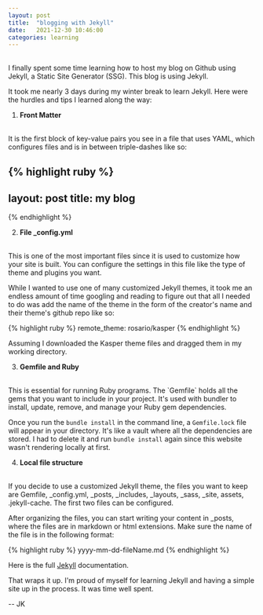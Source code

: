 ```yaml
---
layout: post
title:  "blogging with Jekyll"
date:   2021-12-30 10:46:00
categories: learning
---
```

<br />
I finally spent some time learning how to host my blog on Github using Jekyll, a Static Site Generator (SSG). This blog is using Jekyll.

It took me nearly 3 days during my winter break to learn Jekyll. Here were the hurdles and tips I learned along the way:

1. <b>Front Matter</b>
<br />
It is the first block of key-value pairs you see in a file that uses YAML, which configures files and is in between triple-dashes like so:

{% highlight ruby %}
---
layout: post
title: my blog
---
{% endhighlight %}

2. <b>File _config.yml</b>
<br />
This is one of the most important files since it is used to customize how your site is built. You can configure the settings in this file like the type of theme and plugins you want. 

While I wanted to use one of many customized Jekyll themes, it took me an endless amount of time googling and reading to figure out that all I needed to do was add the name of the theme in the form of the creator's name and their theme's github repo like so:

{% highlight ruby %}
remote_theme: rosario/kasper
{% endhighlight %}

Assuming I downloaded the Kasper theme files and dragged them in my working directory.

3. <b>Gemfile and Ruby</b>
<br />
This is essential for running Ruby programs. The `Gemfile` holds all the gems that you want to include in your project. It's used with bundler to install, update, remove, and manage your Ruby gem dependencies. 

Once you run the `bundle install` in the command line, a `Gemfile.lock` file will appear in your directory. It's like a vault where all the dependencies are stored. I had to delete it and run `bundle install` again since this website wasn't rendering locally at first. 

4. <b>Local file structure</b>
<br />
If you decide to use a customized Jekyll theme, the files you want to keep are Gemfile, _config.yml, _posts, _includes, _layouts, _sass, _site, assets, .jekyll-cache. The first two files can be configured. 

After organizing the files, you can start writing your content in _posts, where the files are in markdown or html extensions. Make sure the name of the file is in the following format:

{% highlight ruby %}
yyyy-mm-dd-fileName.md 
{% endhighlight %}

Here is the full [Jekyll](https://jekyllrb.com/docs/) documentation.

That wraps it up. I'm proud of myself for learning Jekyll and having a simple site up in the process. It was time well spent.

-- JK